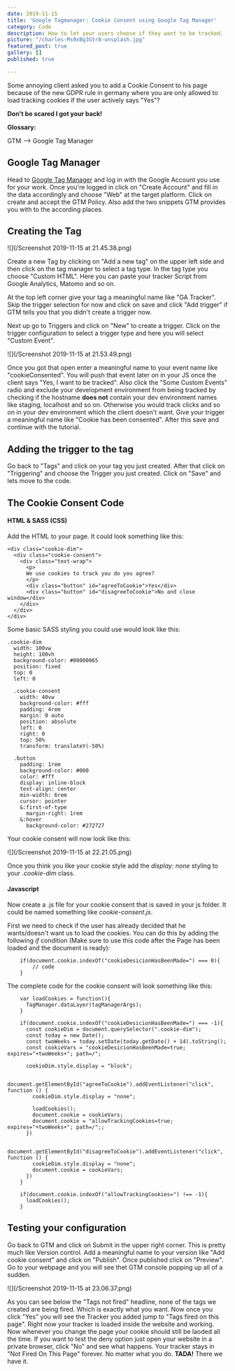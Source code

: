 ```yaml
---
date: 2019-11-15
title: 'Google Tagmanager: Cookie Consent using Google Tag Manager'
category: Code
description: How to let your users choose if they want to be tracked.
picture: "/charles-Ms9xBg3Gtr8-unsplash.jpg"
featured_post: true
gallery: []
published: true

---
```

Some annoying client asked you to add a Cookie Consent to his page because of the new GDPR rule in germany where you are only allowed to load tracking cookies if the user actively says "Yes"?

**Don't be scared I got your back!**

**Glossary:**

GTM --> Google Tag Manager

## Google Tag Manager

Head to [Google Tag Manager](https://tagmanager.google.com) and log in with the Google Account you use for your work. Once you're logged in click on "Create Account" and fill in the data accordingly and choose "Web" at the target platform. Click on create and accept the GTM Policy. Also add the two snippets GTM provides you with to the according places.

## Creating the Tag

![](/Screenshot 2019-11-15 at 21.45.38.png)

Create a new Tag by clicking on "Add a new tag" on the upper left side and then click on the tag manager to select a tag type. In the tag type you choose "Custom HTML". Here you can paste your tracker Script from Google Analytics, Matomo and so on.

At the top left corner give your tag a meaningful name like "GA Tracker". Skip the trigger selection for now and click on save and click "Add trigger" if GTM tells you that you didn't create a trigger now.

Next up go to Triggers and click on "New" to create a trigger. Click on the trigger configuration to select a trigger type and here you will select "Custom Event".

![](/Screenshot 2019-11-15 at 21.53.49.png)

Once you got that open enter a meaningful name to your event name like "cookieConsented". You will push that event later on in your JS once the client says "Yes, I want to be tracked". Also click the "Some Custom Events" radio and exclude your development environment from being tracked by checking if the hostname **does not** contain your dev environment names like staging, localhost and so on. Otherwise you would track clicks and so on in your dev environment which the client doesn't want. Give your trigger a meaningful name like "Cookie has been consented". After this save and continue with the tutorial.

## Adding the trigger to the tag

Go back to "Tags" and click on your tag you just created. After that click on "Triggering" and choose the Trigger you just created. Click on "Save" and lets move to the code.

## The Cookie Consent Code

#### HTML & SASS (CSS)

Add the HTML to your page. It could look something like this:

    <div class="cookie-dim">
      <div class="cookie-consent">
        <div class="text-wrap">
          <p>
          We use cookies to track you do you agree?
          </p>
          <div class="button" id="agreeToCookie">Yes</div>
          <div class="button" id="disagreeToCookie">No and close window</div>
        </div>
      </div>
    </div>

Some basic SASS styling you could use would look like this:

    .cookie-dim
      width: 100vw
      height: 100vh
      background-color: #00000065
      position: fixed
      top: 0
      left: 0
      
      .cookie-consent
        width: 40vw
        background-color: #fff
        padding: 4rem
        margin: 0 auto
        position: absolute
        left: 0
        right: 0
        top: 50%
        transform: translateY(-50%)
      
      .button
        padding: 1rem
        background-color: #000
        color: #fff
        display: inline-block
        text-align: center
        min-width: 6rem
        cursor: pointer
        &:first-of-type
          margin-right: 1rem
        &:hover
          background-color: #272727

Your cookie consent will now look like this:

![](/Screenshot 2019-11-15 at 22.21.05.png)

Once you think you like your cookie style add the _display: none_ styling to your _.cookie-dim_ class.

#### Javascript

Now create a .js file for your cookie consent that is saved in your js folder. It could be named something like _cookie-consent.js_.

First we need to check if the user has already decided that he wants/doesn't want us to load the cookies. You can do this by adding the following _if_ condition (Make sure to use this code after the Page has been loaded and the document is ready):

        if(document.cookie.indexOf("cookieDesicionHasBeenMade=") === 0){
     	    // code       
        }

The complete code for the cookie consent will look something like this:

        var loadCookies = function(){
          TagManager.dataLayer(tagManagerArgs);
        }
    
        if(document.cookie.indexOf("cookieDesicionHasBeenMade=") === -1){
          const cookieDim = document.querySelector(".cookie-dim");
          const today = new Date();
          const twoWeeks = today.setDate(today.getDate() + 14).toString();
          const cookieVars = "cookieDesicionHasBeenMade=true; expires="+twoWeeks+"; path=/";
          
          cookieDim.style.display = "block";
    
          document.getElementById("agreeToCookie").addEventListener("click", function () {  
            cookieDim.style.display = "none";
    
            loadCookies();
            document.cookie = cookieVars;
            document.cookie = "allowTrackingCookies=true; expires="+twoWeeks+"; path=/";;
          })
    
          document.getElementById("disagreeToCookie").addEventListener("click", function () {  
            cookieDim.style.display = "none";
            document.cookie = cookieVars;
          })
        }
    
        if(document.cookie.indexOf("allowTrackingCookies=") !== -1){
          loadCookies();
        }

## Testing your configuration

Go back to GTM and click on Submit in the upper right corner. This is pretty much like Version control. Add a meaningful name to your version like "Add cookie consent" and click on "Publish". Once published click on "Preview". Go to your webpage and you will see thet GTM console popping up all of a sudden.

![](/Screenshot 2019-11-15 at 23.06.37.png)

As you can see below the "Tags not fired" headline, none of the tags we created are being fired. Which is exactly what you want. Now once you click "Yes" you will see the Tracker you added jump to "Tags fired on this page". Right now your tracker is loaded inside the website and working. Now whenever you change the page your cookie should still be laoded all the time. If you want to test the deny option just open your website in a private browser, click "No" and see what happens. Your tracker stays in "Not Fired On This Page" forever. No matter what you do. **TADA!** There we have it.